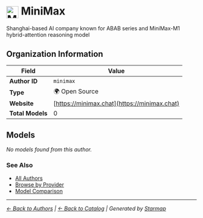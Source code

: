 # <img src="https://raw.githubusercontent.com/agentstation/starmap/master/internal/embedded/logos/minimax.svg" alt="MiniMax" width="32" height="32" style="vertical-align: middle;"> MiniMax
  
  
Shanghai-based AI company known for ABAB series and MiniMax-M1 hybrid-attention reasoning model
  
  
## Organization Information
  
| Field | Value |
|---------|---------|
| **Author ID** | `minimax` |
| **Type** | 🌍 Open Source |
| **Website** | [https://minimax.chat](https://minimax.chat) |
| **Total Models** | 0 |

  
## Models
  
*No models found from this author.*
  
### See Also
  
- [All Authors](../)
- [Browse by Provider](../../providers/)
- [Model Comparison](../../models/)
  
---
*_[← Back to Authors](../) | [← Back to Catalog](../../) | Generated by [Starmap](https://github.com/agentstation/starmap)_*